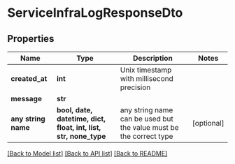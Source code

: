 # ServiceInfraLogResponseDto


## Properties
Name | Type | Description | Notes
------------ | ------------- | ------------- | -------------
**created_at** | **int** | Unix timestamp with millisecond precision | 
**message** | **str** |  | 
**any string name** | **bool, date, datetime, dict, float, int, list, str, none_type** | any string name can be used but the value must be the correct type | [optional]

[[Back to Model list]](../README.md#documentation-for-models) [[Back to API list]](../README.md#documentation-for-api-endpoints) [[Back to README]](../README.md)


